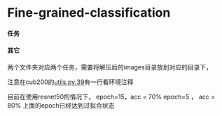 # Fine-grained-classification


#### 任务


#### 其它


两个文件夹对应两个任务，需要将解压后的images目录放到对应的目录下，

注意在cub200的<utils.py:39>有一行看环境注释

目前在使用resnet50的情况下，
epoch=15，acc  = 70%
epoch=5 ， acc  = 80%
上面的epoch已经达到过拟合状态